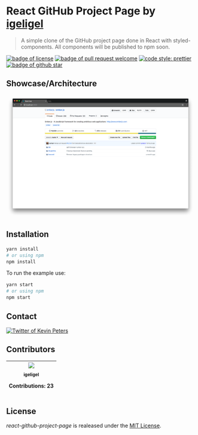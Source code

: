 # React GitHub Project Page by [igeligel](https://github.com/igeligel)

> A simple clone of the GitHub project page done in React with styled-components.
> All components will be published to npm soon.

<a href="./License.md"><img src="https://img.shields.io/github/license/igeligel/react-github-project-page.svg" alt="badge of license" /></a>
<a href="https://github.com/igeligel/react-github-project-page/pulls"><img src="https://img.shields.io/badge/PR-welcome-green.svg" alt="badge of pull request welcome" /></a>
[![code style: prettier](https://img.shields.io/badge/code_style-prettier-ff69b4.svg?style=flat-square)](https://github.com/prettier/prettier)
<a href="https://github.com/igeligel/react-github-project-page/stargazers"><img src="https://img.shields.io/github/stars/igeligel/react-github-project-page.svg?style=social&label=Stars" alt="badge of github star" /></a>

## Showcase/Architecture

<img src="./docs/react-project-page-demo.png" alt="showcase of the project" />

## Installation

```bash
yarn install
# or using npm
npm install
```

To run the example use:

```bash
yarn start
# or using npm
npm start
```

## Contact

<a href="https://twitter.com/kevinpeters_"><img src="https://img.shields.io/badge/Contact-Twitter-1da1f2.svg" alt="Twitter of Kevin Peters"></a>

## Contributors

<table><thead><tr><th align="center"><a href="https://github.com/igeligel"><img src="https://avatars2.githubusercontent.com/u/12736734?v=3" width="100px;" style="max-width:100%;"><br><sub>igeligel</sub></a><br><p>Contributions: 23</p></th></tbody></table>

## License

_react-github-project-page_ is realeased under the [MIT License](./LICENSE).
